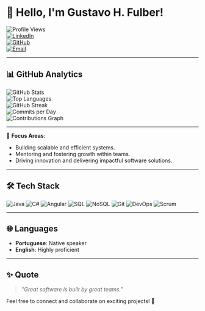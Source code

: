 # 👋 Hello, I'm Gustavo H. Fulber!

![Profile Views](https://komarev.com/ghpvc/?username=gustavofulber&color=blueviolet&style=flat-square)  
[![LinkedIn](https://img.shields.io/badge/-LinkedIn-0A66C2?style=flat&logo=linkedin&logoColor=white)](https://www.linkedin.com/in/gustavo-fülber-1693a2236)  
[![GitHub](https://img.shields.io/badge/-GitHub-181717?style=flat&logo=github&logoColor=white)](https://github.com/gustavofulber)  
[![Email](https://img.shields.io/badge/-Email-D14836?style=flat&logo=gmail&logoColor=white)](mailto:ghfulber@gmail.com)  

---

## 📊 GitHub Analytics

![GitHub Stats](https://github-readme-stats.vercel.app/api?username=gustavofulber&show_icons=true&theme=radical)  
![Top Languages](https://github-readme-stats.vercel.app/api/top-langs/?username=gustavofulber&layout=compact&theme=radical)  
![GitHub Streak](https://github-readme-streak-stats.herokuapp.com/?user=gustavofulber&theme=radical)  
![Commits per Day](https://github-profile-summary-cards.vercel.app/api/cards/productive-time?username=gustavofulber&theme=radical)  
![Contributions Graph](https://activity-graph.herokuapp.com/graph?username=gustavofulber&theme=radical)  

---

🎯 **Focus Areas**:
- Building scalable and efficient systems.
- Mentoring and fostering growth within teams.
- Driving innovation and delivering impactful software solutions.

---

## 🛠️ Tech Stack
![Java](https://img.shields.io/badge/-Java-007396?style=flat&logo=java&logoColor=white)
![C#](https://img.shields.io/badge/-C%23-239120?style=flat&logo=csharp&logoColor=white)
![Angular](https://img.shields.io/badge/-Angular-DD0031?style=flat&logo=angular&logoColor=white)
![SQL](https://img.shields.io/badge/-SQL-4479A1?style=flat&logo=postgresql&logoColor=white)
![NoSQL](https://img.shields.io/badge/-NoSQL-3C873A?style=flat&logo=mongodb&logoColor=white)
![Git](https://img.shields.io/badge/-Git-F05032?style=flat&logo=git&logoColor=white)
![DevOps](https://img.shields.io/badge/-DevOps-000000?style=flat&logo=azuredevops&logoColor=white)
![Scrum](https://img.shields.io/badge/-Scrum-6DB33F?style=flat&logo=scrum&logoColor=white)

---

## 🌐 Languages
- **Portuguese**: Native speaker  
- **English**: Highly proficient  

---

## ✨ Quote
> _"Great software is built by great teams."_  

Feel free to connect and collaborate on exciting projects! 🚀
